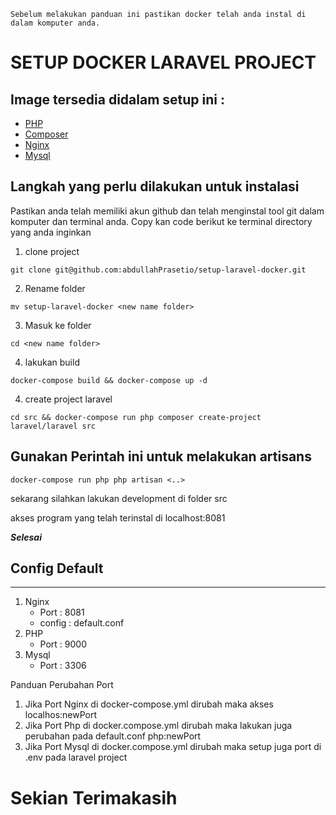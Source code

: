 ```
Sebelum melakukan panduan ini pastikan docker telah anda instal di dalam komputer anda.
```

# SETUP DOCKER LARAVEL PROJECT
## Image tersedia didalam setup ini :

* [PHP](https://hub.docker.com/_/php)
* [Composer](https://hub.docker.com/_/composer)
* [Nginx](https://hub.docker.com/_/nginx)
* [Mysql](https://hub.docker.com/_/mysql)

## Langkah yang perlu dilakukan untuk instalasi
Pastikan anda telah memiliki akun github dan telah menginstal tool git dalam komputer dan terminal anda.
Copy kan code berikut ke terminal directory yang anda inginkan

1. clone project
```
git clone git@github.com:abdullahPrasetio/setup-laravel-docker.git
```
2. Rename folder
```
mv setup-laravel-docker <new name folder>
```
3. Masuk ke folder
```
cd <new name folder>
```
4. lakukan build 
```
docker-compose build && docker-compose up -d
```
4. create project laravel
```
cd src && docker-compose run php composer create-project laravel/laravel src
```

## Gunakan Perintah ini untuk melakukan artisans
```
docker-compose run php php artisan <..>
```

sekarang silahkan lakukan development di folder src

akses program yang telah terinstal di localhost:8081

***Selesai***

## Config Default 
---
1.  Nginx
    * Port : 8081
    * config : default.conf
2. PHP 
    * Port : 9000 
3. Mysql 
    * Port : 3306

Panduan Perubahan Port 
1. Jika Port Nginx di docker-compose.yml dirubah maka akses localhos:newPort
2. Jika Port Php di docker.compose.yml dirubah maka lakukan  juga perubahan pada default.conf php:newPort
3. Jika Port Mysql di docker.compose.yml dirubah maka setup juga port di .env pada laravel project

# Sekian Terimakasih
